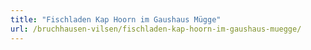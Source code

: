 ```yaml
---
title: "Fischladen Kap Hoorn im Gaushaus Mügge"
url: /bruchhausen-vilsen/fischladen-kap-hoorn-im-gaushaus-muegge/
---
```

